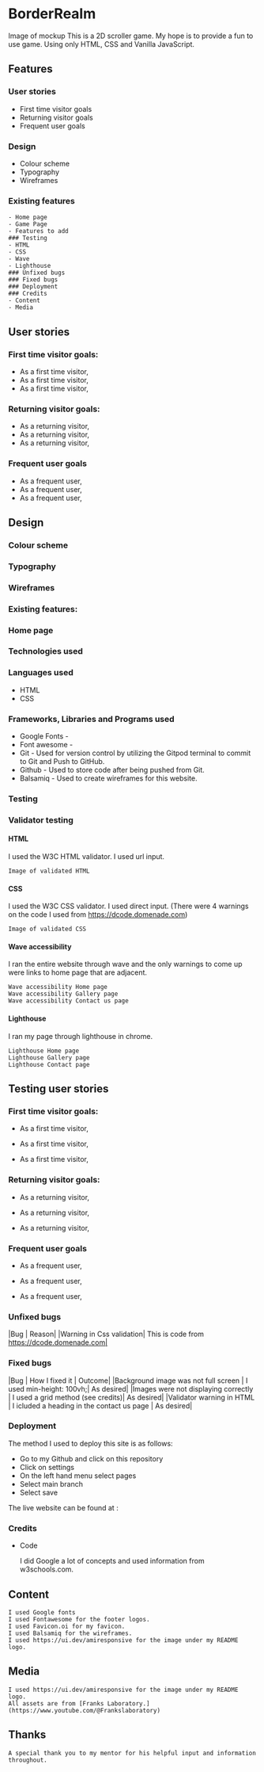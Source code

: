 # BorderRealm

Image of mockup
This is a 2D scroller game. My hope is to provide a fun to use game. Using only HTML, CSS and Vanilla JavaScript.

## Features

   ### User stories
   - First time visitor goals
   - Returning visitor goals
   - Frequent user goals
   ### Design
   - Colour scheme
   - Typography
   - Wireframes
   ### Existing features
    - Home page
    - Game Page
    - Features to add
    ### Testing
    - HTML
    - CSS
    - Wave
    - Lighthouse
    ### Unfixed bugs
    ### Fixed bugs
    ### Deployment
    ### Credits
    - Content
    - Media

## User stories

### First time visitor goals:

   - As a first time visitor, 
   - As a first time visitor, 
   - As a first time visitor, 

### Returning visitor goals:

   - As a returning visitor,
   - As a returning visitor,
   - As a returning visitor,

### Frequent user goals
   - As a frequent user,
   - As a frequent user, 
   - As a frequent user, 

## Design

### Colour scheme


### Typography


### Wireframes

### Existing features:


### Home page

### Technologies used

### Languages used

   - HTML
   - CSS

### Frameworks, Libraries and Programs used
   - Google Fonts -
   - Font awesome - 
   - Git - Used for version control by utilizing the Gitpod terminal to commit to Git and Push to GitHub.
   - Github - Used to store code after being pushed from Git.
   - Balsamiq - Used to create wireframes for this website.

### Testing

### Validator testing

#### HTML

I used the W3C HTML validator. I used url input.

    Image of validated HTML

#### CSS

I used the W3C CSS validator. I used direct input. (There were 4 warnings on the code I used from https://dcode.domenade.com)

    Image of validated CSS

#### Wave accessibility

I ran the entire website through wave and the only warnings to come up were links to home page that are adjacent.

    Wave accessibility Home page
    Wave accessibility Gallery page
    Wave accessibility Contact us page

#### Lighthouse

I ran my page through lighthouse in chrome.

    Lighthouse Home page
    Lighthouse Gallery page
    Lighthouse Contact page

## Testing user stories

### First time visitor goals:

   - As a first time visitor,

   - As a first time visitor,

   - As a first time visitor,

### Returning visitor goals:

   - As a returning visitor,

   - As a returning visitor,

   - As a returning visitor,
   
### Frequent user goals

   - As a frequent user,

   - As a frequent user,

   - As a frequent user,

### Unfixed bugs

|Bug |	Reason|
|Warning in Css validation| 	This is code from https://dcode.domenade.com|

### Fixed bugs

|Bug |	How I fixed it |	Outcome|
|Background image was not full screen |	I used min-height: 100vh;| 	As desired|
|Images were not displaying correctly |	I used a grid method (see credits)| 	As desired|
|Validator warning in HTML |	I icluded a heading in the contact us page |	As desired|

### Deployment

The method I used to deploy this site is as follows:

- Go to my Github and click on this repository
- Click on settings 
- On the left hand menu select pages
- Select main branch 
- Select save

The live website can be found at : 

### Credits

- Code

    I did Google a lot of concepts and used information from w3schools.com.


## Content

    I used Google fonts 
    I used Fontawesome for the footer logos.
    I used Favicon.oi for my favicon.
    I used Balsamiq for the wireframes.
    I used https://ui.dev/amiresponsive for the image under my README logo.

## Media

    I used https://ui.dev/amiresponsive for the image under my README logo.
    All assets are from [Franks Laboratory.](https://www.youtube.com/@Frankslaboratory)


## Thanks

    A special thank you to my mentor for his helpful input and information throughout.
